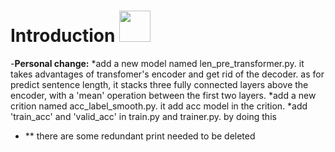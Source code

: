 # Introduction <img src="fairseq_logo.png" width="50"> 

-**Personal change:**
  *add a new model named len_pre_transformer.py. it takes advantages of transfomer's encoder and get rid of the decoder. as for predict sentence length, it stacks three fully connected layers above the encoder, with a 'mean' operation between the first two layers.
  *add a new crition named acc_label_smooth.py. it add acc model in the crition.
  *add 'train_acc' and 'valid_acc' in train.py and trainer.py. by doing this



- ** there are some redundant print needed to be deleted
